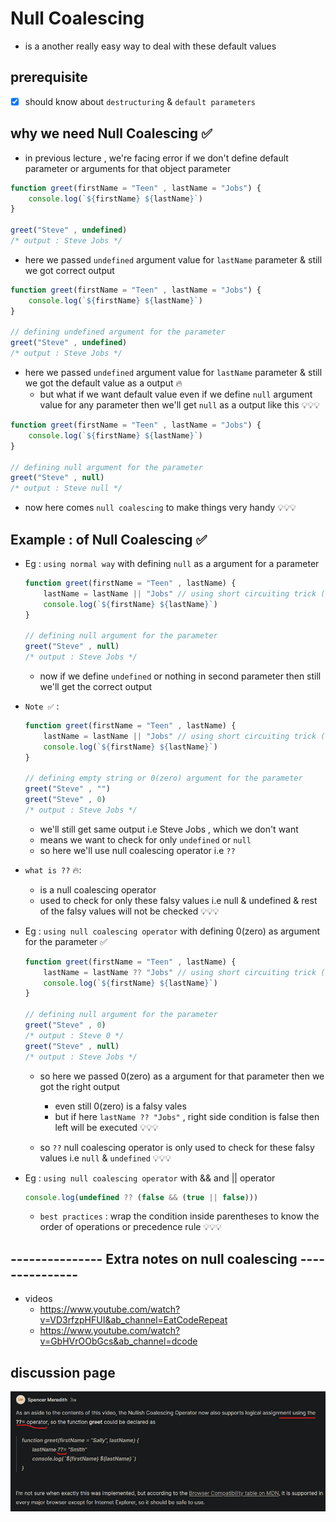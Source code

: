 # Null Coalescing

- is a another really easy way to deal with these default values

## prerequisite

- [x] should know about `destructuring` & `default parameters`

## why we need Null Coalescing ✅

- in previous lecture , we're facing error if we don't define default parameter or arguments for that object parameter

```js
function greet(firstName = "Teen" , lastName = "Jobs") {
    console.log(`${firstName} ${lastName}`)
}

greet("Steve" , undefined)
/* output : Steve Jobs */
```
- here we passed `undefined` argument value for `lastName` parameter & still we got correct output

```js
function greet(firstName = "Teen" , lastName = "Jobs") {
    console.log(`${firstName} ${lastName}`)
}

// defining undefined argument for the parameter
greet("Steve" , undefined)
/* output : Steve Jobs */
```
- here we passed `undefined` argument value for `lastName` parameter & still we got the default value as a output 🔥
  - but what if we want default value even if we define `null` argument value for any parameter then we'll get `null` as a output like this 💡💡💡

```js
function greet(firstName = "Teen" , lastName = "Jobs") {
    console.log(`${firstName} ${lastName}`)
}

// defining null argument for the parameter
greet("Steve" , null)
/* output : Steve null */
```

- now here comes `null coalescing` to make things very handy 💡💡💡

## Example : of Null Coalescing ✅

- Eg : `using normal way` with defining `null` as a argument for a parameter
    ```js
    function greet(firstName = "Teen" , lastName) {
        lastName = lastName || "Jobs" // using short circuiting trick (null & undefined are both falsy values)
        console.log(`${firstName} ${lastName}`)
    }

    // defining null argument for the parameter
    greet("Steve" , null)
    /* output : Steve Jobs */
    ```

    - now if we define `undefined` or nothing in second parameter then still we'll get the correct output

- `Note ✅` : 
    ```js
    function greet(firstName = "Teen" , lastName) {
        lastName = lastName || "Jobs" // using short circuiting trick (null & undefined are both falsy values)
        console.log(`${firstName} ${lastName}`)
    }

    // defining empty string or 0(zero) argument for the parameter
    greet("Steve" , "")
    greet("Steve" , 0)
    /* output : Steve Jobs */
    ```

    - we'll still get same output i.e Steve Jobs , which we don't want 
    - means we want to check for only `undefined` or `null`
    - so here we'll use null coalescing operator i.e `??`

- `what is ??` 🔥: 
    - is a null coalescing operator
    - used to check for only these falsy values i.e null & undefined & rest of the falsy values will not be checked 💡💡💡

- Eg : `using null coalescing operator` with defining 0(zero) as argument for the parameter ✅
    ```js
    function greet(firstName = "Teen" , lastName) {
        lastName = lastName ?? "Jobs" // using short circuiting trick (null & undefined are both falsy values)
        console.log(`${firstName} ${lastName}`)
    }

    // defining null argument for the parameter
    greet("Steve" , 0)
    /* output : Steve 0 */
    greet("Steve" , null)
    /* output : Steve Jobs */
    ```

    - so here we passed 0(zero) as a argument for that parameter then we got the right output
        - even still 0(zero) is a falsy vales
        - but if here `lastName ?? "Jobs"` , right side condition is false then left will be executed 💡💡💡

    - so `??` null coalescing operator is only used to check for these falsy values i.e `null` & `undefined` 💡💡💡 


- Eg : `using null coalescing operator` with && and || operator 
    ```js
    console.log(undefined ?? (false && (true || false)))
    ```

    - `best practices` : wrap the condition inside parentheses to know the order of operations or precedence rule 💡💡💡

## --------------- Extra notes on null coalescing ---------------

- videos
    - https://www.youtube.com/watch?v=VD3rfzpHFUI&ab_channel=EatCodeRepeat
    - https://www.youtube.com/watch?v=GbHVrOObGcs&ab_channel=dcode

## discussion page

![null coalescing operator](../../all-chats-pics-of-lectures/2-advance-JS-course-chats-pics/6-null-coalescing.png "null coalescing operator")
